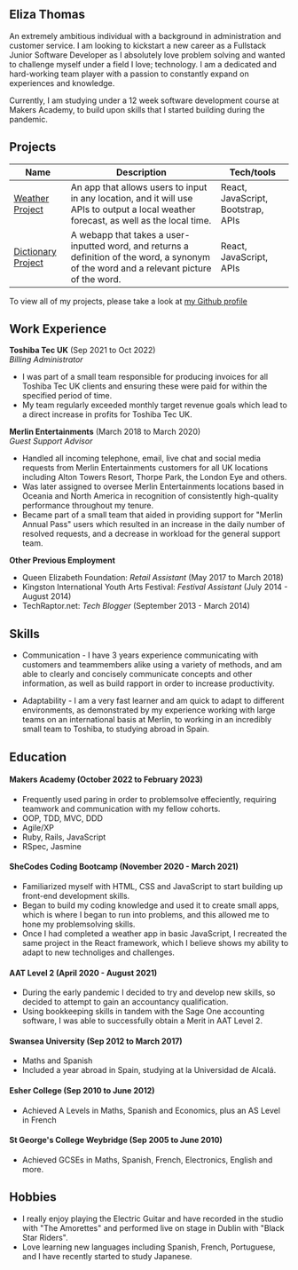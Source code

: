 ## Eliza Thomas

An extremely ambitious individual with a background in administration and customer service. I am looking to kickstart a new career as a Fullstack Junior Software Developer as I absolutely love problem solving and wanted to challenge myself under a field I love; technology. I am a dedicated and hard-working team player with a passion to constantly expand on experiences and knowledge.

Currently, I am studying under a 12 week software development course at Makers Academy, to build upon skills that I started building during the pandemic. 

## Projects

| Name                         | Description       | Tech/tools        |
| ---------------------------- | ----------------- | ----------------- |
| [Weather Project](https://github.com/elizamthomas1994/weather-react) | An app that allows users to input in any location, and it will use APIs to output a local weather forecast, as well as the local time. | React, JavaScript, Bootstrap, APIs |
| [Dictionary Project](https://github.com/elizamthomas1994/dictionary-react-project) | A webapp that takes a user-inputted word, and returns a definition of the word, a synonym of the word and a relevant picture of the word. | React, JavaScript, APIs |

To view all of my projects, please take a look at [my Github profile](https://github.com/elizamthomas1994)

## Work Experience

**Toshiba Tec UK** (Sep 2021 to Oct 2022)  
_Billing Administrator_

- I was part of a small team responsible for producing invoices for all Toshiba Tec UK clients and ensuring these were paid for within the specified period of time.
- My team regularly exceeded monthly target revenue goals which lead to a direct increase in profits for Toshiba Tec UK.

**Merlin Entertainments** (March 2018 to March 2020)  
_Guest Support Advisor_

- Handled all incoming telephone, email, live chat and social media requests from Merlin Entertainments customers for all UK locations including Alton Towers Resort, Thorpe Park, the London Eye and others.
- Was later assigned to oversee Merlin Entertainments locations based in Oceania and North America in recognition of consistently high-quality performance throughout my tenure.
- Became part of a small team that aided in providing support for "Merlin Annual Pass" users which resulted in an increase in the daily number of resolved requests, and a decrease in workload for the general support team.

**Other Previous Employment**
- Queen Elizabeth Foundation: _Retail Assistant_ (May 2017 to March 2018)
- Kingston International Youth Arts Festival: _Festival Assistant_ (July 2014 - August 2014)
- TechRaptor.net: _Tech Blogger_ (September 2013 - March 2014)

## Skills

- Communication - I have 3 years experience communicating with customers and teammembers alike using a variety of methods, and am able to clearly and concisely communicate concepts and other information, as well as build rapport in order to increase productivity.

- Adaptability - I am a very fast learner and am quick to adapt to different environments, as demonstrated by my experience working with large teams on an international basis at Merlin, to working in an incredibly small team to Toshiba, to studying abroad in Spain.

## Education

#### Makers Academy (October 2022 to February 2023)
- Frequently used paring in order to problemsolve effeciently, requiring teamwork and communication with my fellow cohorts.
- OOP, TDD, MVC, DDD
- Agile/XP
- Ruby, Rails, JavaScript
- RSpec, Jasmine

#### SheCodes Coding Bootcamp (November 2020 - March 2021)
- Familiarized myself with HTML, CSS and JavaScript to start building up front-end development skills.
- Began to build my coding knowledge and used it to create small apps, which is where I began to run into problems, and this allowed me to hone my problemsolving skills.
- Once I had completed a weather app in basic JavaScript, I recreated the same project in the React framework, which I believe shows my ability to adapt to new technoliges and challenges.

#### AAT Level 2 (April 2020 - August 2021)
- During the early pandemic I decided to try and develop new skills, so decided to attempt to gain an accountancy qualification.
- Using bookkeeping skills in tandem with the Sage One accounting software, I was able to successfully obtain a Merit in AAT Level 2.

#### Swansea University (Sep 2012 to March 2017)
- Maths and Spanish
- Included a year abroad in Spain, studying at la Universidad de Alcalá.

#### Esher College (Sep 2010 to June 2012)
- Achieved A Levels in Maths, Spanish and Economics, plus an AS Level in French

#### St George's College Weybridge (Sep 2005 to June 2010)
- Achieved GCSEs in Maths, Spanish, French, Electronics, English and more.

## Hobbies
- I really enjoy playing the Electric Guitar and have recorded in the studio with "The Amorettes" and performed live on stage in Dublin with "Black Star Riders".
- Love learning new languages including Spanish, French, Portuguese, and I have recently started to study Japanese.
